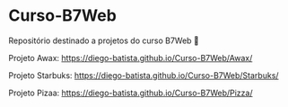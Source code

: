 # Curso-B7Web
Repositório destinado a projetos do curso B7Web 🚀

Projeto Awax:
https://diego-batista.github.io/Curso-B7Web/Awax/

Projeto Starbuks:
https://diego-batista.github.io/Curso-B7Web/Starbuks/

Projeto Pizaa:
https://diego-batista.github.io/Curso-B7Web/Pizza/
